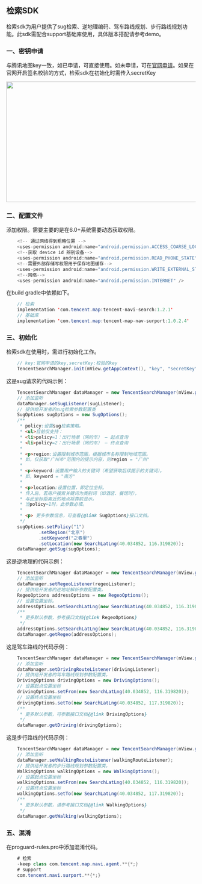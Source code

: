 ## 检索SDK

检索sdk为用户提供了sug检索、逆地理编码、驾车路线规划、步行路线规划功能。此sdk需配合support基础库使用，具体版本搭配请参考demo。

### 一、密钥申请

与腾讯地图key一致，如已申请，可直接使用。如未申请，可在[官网申请](https://lbs.qq.com/android_v1/guide-project-setup.html)。如果在官网开启签名校验的方式，检索sdk在初始化时需传入secretKey

<p align="left">
  <img width="550" height="320" src="https://github.com/tentcentmap-mobility/mapmobilitydemo-passenger-Android/blob/master/app/src/main/assets/img/wb_api.png">
</p>

### 二、配置文件

添加权限。需要主要的是在6.0+系统需要动态获取权限。

```java
    <!-- 通过网络得到粗略位置 -->
    <uses-permission android:name="android.permission.ACCESS_COARSE_LOCATION" />
    <!--获取 device id 辨别设备-->
    <uses-permission android:name="android.permission.READ_PHONE_STATE" />
    <!--需要外部存储写权限用于保存地图缓存-->
    <uses-permission android:name="android.permission.WRITE_EXTERNAL_STORAGE" />
    <!--网络-->
    <uses-permission android:name="android.permission.INTERNET" />
```

在build gradle中依赖如下。

```java
    // 检索
    implementation 'com.tencent.map:tencent-navi-search:1.2.1'
    // 基础库
    implementation 'com.tencent.map:tencent-map-nav-surport:1.0.2.4'

```

### 三、初始化

检索sdk在使用时，需进行初始化工作。

```java
    // key:官网申请的key,secretKey:校验的key
    TencentSearchManager.init(mView.getAppContext(), "key", "secretKey");
```

这是sug请求的代码示例：

```java
    TencentSearchManager dataManager = new TencentSearchManager(mView.getAppContext());
    // 添加监听
    dataManager.setSugListener(sugListener);
    // 提供给开发者的sug检索参数配置类
    SugOptions sugOptions = new SugOptions();
    /**
     * policy:设置sug检索策略。
     * <ul>目前仅支持：
     * <li>policy=1：出行场景（网约车） – 起点查询
     * <li>policy=2：出行场景（网约车） – 终点查询
     *
     * <p>region:设置限制城市范围，根据城市名称限制地域范围。
     * 如，仅获取"广州市"范围内的提示内容，则region = "广州"
     *
     * <p>keyword:设置用户输入的关键词（希望获取后续提示的关键词）。
     * 如，keyword = "南方"
     *
     * <p>location:设置位置，即定位坐标。
     * 传入后，若用户搜索关键词为类别词（如酒店、餐馆时），
     * 与此坐标距离近的地点将靠前显示。
     * 当policy=1时，此参数必填。
     *
     * <p> 更多参数信息，可查看{@link SugOptions}接口文档。
     */
    sugOptions.setPolicy("1")
            .setRegion("北京")
            .setKeyword("之春里")
            .setLocation(new SearchLatLng(40.034852, 116.319820)); 
    dataManager.getSug(sugOptions);
```

这是逆地理的代码示例：

```java
    TencentSearchManager dataManager = new TencentSearchManager(mView.getAppContext());
    // 添加监听
    dataManager.setRegeoListener(regeoListener);
    // 提供给开发者的逆地址解析参数配置类。
    RegeoOptions addressOptions = new RegeoOptions();
    // 设置位置坐标。
    addressOptions.setSearchLatLng(new SearchLatLng(40.034852, 116.319820));
    /**
     * 更多默认参数，参考接口文档{@link RegeoOptions}
     */
    addressOptions.setSearchLatLng(new SearchLatLng(40.034852, 116.319820));
    dataManager.getRegeo(addressOptions);
```

这是驾车路线的代码示例：

```java
    TencentSearchManager dataManager = new TencentSearchManager(mView.getAppContext());
    // 添加监听
    dataManager.setDrivingRouteListener(drivingListener);
    // 提供给开发者的驾车路线规划参数配置类。
    DrivingOptions drivingOptions = new DrivingOptions();
    // 设置起点位置坐标
    drivingOptions.setFrom(new SearchLatLng(40.034852, 116.319820));
    // 设置终点位置坐标
    drivingOptions.setTo(new SearchLatLng(40.034852, 117.319820));
    /**
     * 更多默认参数，可参数接口文档{@link DrivingOptions}
     */
    dataManager.getDriving(drivingOptions);
```

这是步行路线的代码示例：

```java
    TencentSearchManager dataManager = new TencentSearchManager(mView.getAppContext());
    // 添加监听
    dataManager.setWalkingRouteListener(walkingRouteListener);
    // 提供给开发者的步行路线规划参数配置类。
    WalkingOptions walkingOptions = new WalkingOptions();
    // 设置起点位置坐标
    walkingOptions.setFrom(new SearchLatLng(40.034852, 116.319820));
    // 设置终点位置坐标
    walkingOptions.setTo(new SearchLatLng(40.034852, 117.319820));
    /**
     * 更多默认参数，请参考接口文档{@link WalkingOptions}
     */
    dataManager.getWalking(walkingOptions);
```

### 五、混淆

在proguard-rules.pro中添加混淆代码。

```java
    # 检索
    -keep class com.tencent.map.navi.agent.**{*;}
    # support
    com.tencent.navi.surport.**{*;}
```

